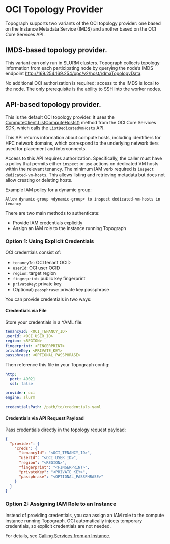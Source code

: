 # OCI Topology Provider

Topograph supports two variants of the OCI topology provider: one based on the Instance Metadata Service (IMDS) and another based on the OCI Core Services API.

## IMDS-based topology provider.
This variant can only run in SLURM clusters. Topograph collects topology information from each participating node by querying the node’s IMDS endpoint http://169.254.169.254/opc/v2/host/rdmaTopologyData.

No additional OCI authorization is required; access to the IMDS is local to the node. The only prerequisite is the ability to SSH into the worker nodes.

## API-based topology provider.
This is the default OCI topology provider. It uses the [ComputeClient.ListComputeHosts()](https://docs.oracle.com/en-us/iaas/tools/go/65.100.1/core/index.html#ComputeClient.ListComputeHosts) method from the OCI Core Services SDK, which calls the `ListDedicatedVmHosts` API.

This API returns information about compute hosts, including identifiers for HPC network domains, which correspond to the underlying network tiers used for placement and interconnects.

Access to this API requires authorization. Specifically, the caller must have a policy that permits either `inspect` or `use` actions on dedicated VM hosts within the relevant tenancy.
The minimum IAM verb required is `inspect dedicated-vm-hosts`. This allows listing and retrieving metadata but does not allow creating or deleting hosts.

Example IAM policy for a dynamic group:
```
Allow dynamic-group <dynamic-group> to inspect dedicated-vm-hosts in tenancy
```

There are two main methods to authenticate:

* Provide IAM credentials explicitly
* Assign an IAM role to the instance running Topograph

### Option 1: Using Explicit Credentials

OCI credentials consist of:
* `tenancyId`: OCI tenant OCID
* `userId`: OCI user OCID
* `region`: target region
* `fingerprint`: public key fingerprint
* `privateKey`: private key
* (Optional) `passphrase`: private key passphrase

You can provide credentials in two ways:

#### Credentials via File

Store your credentials in a YAML file:

```yaml
tenancyId: <OCI_TENANCY_ID>
userId: <OCI_USER_ID>
region: <REGION>
fingerprint: <FINGERPRINT>
privateKey: <PRIVATE_KEY>
passphrase: <OPTIONAL_PASSPHRASE>
```

Then reference this file in your Topograph config:

```yaml
http:
  port: 49021
  ssl: false

provider: oci
engine: slurm

credentialsPath: /path/to/credentials.yaml
```

#### Credentials via API Request Payload

Pass credentials directly in the topology request payload:

```json
{
  "provider": {
    "creds": {
      "tenancyId": "<OCI_TENANCY_ID>",
      "userId": "<OCI_USER_ID>",
      "region": "<REGION>",
      "fingerprint": "<FINGERPRINT>",
      "privateKey": "<PRIVATE_KEY>",
      "passphrase": "<OPTIONAL_PASSPHRASE>"
    }
  }
}
```

### Option 2: Assigning IAM Role to an Instance

Instead of providing credentials, you can assign an IAM role to the compute instance running Topograph. OCI automatically injects temporary credentials, so explicit credentials are not needed.

For details, see [Calling Services from an Instance](https://docs.oracle.com/en-us/iaas/Content/Identity/Tasks/callingservicesfrominstances.htm).
